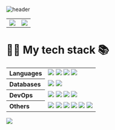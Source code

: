 ![header](https://capsule-render.vercel.app/api?type=soft&text=🙋‍♂️%20Hi%20there%20🙇‍♂️&fontColor=ffffff&color=006AFF)  
<table>
  <tr>
    <td>
      <img src="https://github-readme-stats-one-bice.vercel.app/api?username=seungwontech&show_icons=true&include_all_commits=true&theme=transparent&locale=kr&" />
    </td>
    <td>
       <img src="https://streak-stats.demolab.com?user=seungwontech&theme=transparent&locale=ko&date_format=%5BY.%5Dn.j" />
    </td>
  </tr>
</table>

# 👨‍💻 My tech stack 📚

<table style="text-align: left;">
  <tr>
    <th>Languages</th>
    <td>
      <img src="https://img.shields.io/badge/-java-FFFFFF.svg?&style=for-the-badge&logo=openjdk&logoColor=000000" />
      <img src="https://img.shields.io/badge/-javascript-FFFFFF.svg?&style=for-the-badge&logo=javascript&logoColor=F7DF1E" />
      <img src="https://img.shields.io/badge/-html5-FFFFFF.svg?&style=for-the-badge&logo=html5&logoColor=E34F26" />
      <img src="https://img.shields.io/badge/-CSS3-FFFFFF.svg?&style=for-the-badge&logo=CSS3&logoColor=1572B6" />
    </td>
  </tr>
 <tr>
    <th>Databases</th>
    <td>
      <img src="https://img.shields.io/badge/-mariadb-FFFFFF.svg?&style=for-the-badge&logo=mariadb&logoColor=003545" />
      <img src="https://img.shields.io/badge/-postgresql-FFFFFF.svg?&style=for-the-badge&logo=postgresql&logoColor=4169E1" />
    </td>
  </tr>
 <tr>
    <th>DevOps</th>
    <td>
      <img src="https://img.shields.io/badge/-jenkins-FFFFFF.svg?&style=for-the-badge&logo=jenkins&logoColor=D24939" />
      <img src="https://img.shields.io/badge/-apachetomcat-FFFFFF.svg?&style=for-the-badge&logo=apachetomcat&logoColor=F8DC75" />
      <img src="https://img.shields.io/badge/-docker-FFFFFF.svg?&style=for-the-badge&logo=docker&logoColor=2496ED" />
      <img src="https://img.shields.io/badge/-postman-FFFFFF.svg?&style=for-the-badge&logo=postman&logoColor=FF6C37" />
    </td>
  </tr>
 <tr>
    <th>Others</th>
    <td>
        <img src="https://img.shields.io/badge/-jquery-FFFFFF.svg?&style=for-the-badge&logo=jquery&logoColor=0769AD" />
        <img src="https://img.shields.io/badge/-bootstrap-FFFFFF.svg?&style=for-the-badge&logo=bootstrap&logoColor=7952B3" />
        <img src="https://img.shields.io/badge/-idea-FFFFFF.svg?&style=for-the-badge&logo=intellijidea&logoColor=000000" />
        <img src="https://img.shields.io/badge/-eclipse-FFFFFF.svg?&style=for-the-badge&logo=eclipseide&logoColor=2C2255" />
        <img src="https://img.shields.io/badge/-notion-FFFFFF.svg?&style=for-the-badge&logo=notion&logoColor=000000" />
        <a href="https://seungwontech.tistory.com/" target="_blank">
          <img src="https://img.shields.io/badge/-tistory-FFFFFF.svg?&style=for-the-badge&logo=tistory&logoColor=000000" />
        </a>
    </td>
  </tr>
</table>

<a href="https://solved.ac/sw_lee" target="_blank">
  <img src="http://mazassumnida.wtf/api/mini/generate_badge?boj=sw_lee" />
</a>
